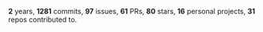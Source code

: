 **2** years, **1281** commits, **97** issues, **61** PRs, **80** stars, **16** personal projects, **31** repos contributed to.
